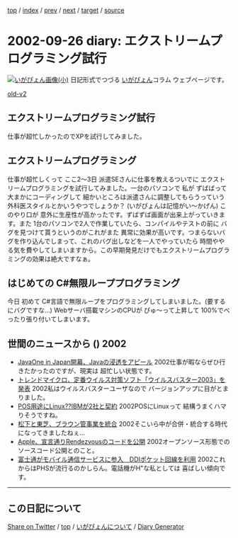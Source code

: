 [top](https://igapyon.github.io/diary/) 
 / [index](https://igapyon.github.io/diary/2002/index.html) 
 / [prev](https://igapyon.github.io/diary/2002/ig020923.html) 
 / [next](https://igapyon.github.io/diary/2002/ig020927.html) 
 / [target](https://igapyon.github.io/diary/2002/ig020926.html) 
 / [source](https://github.com/igapyon/diary/blob/gh-pages/2002/ig020926.html.src.md) 

2002-09-26 diary: エクストリームプログラミング試行
=====================================================================================================
[![いがぴょん画像(小)](https://igapyon.github.io/diary/images/iga200306s.jpg "いがぴょん")](https://igapyon.github.io/diary/memo/memoigapyon.html) 日記形式でつづる [いがぴょん](https://igapyon.github.io/diary/memo/memoigapyon.html)コラム ウェブページです。

[old-v2](ig020926-orig.html)

## エクストリームプログラミング試行

仕事が超忙しかったのでXPを試行してみました。


## エクストリームプログラミング

仕事が超忙しくって ここ2～3日 派遣SEさんに仕事を教えるついでに エクストリームプログラミングを試行してみました。一台のパソコンで 私が ずばばって大まかにコーディングして 細かいところは派遣さんに調整してもらうっていう外科医スタイルとかいうやつでしょうか？ (いがぴょんは記憶がい～かげん) このやり口が 意外に生産性が高かったです。ずばずば画面が出来上がっていきます。また 1台のパソコンで2人で作業していたら、コンパイルやテストの前に バグを見つけて貰うというのがこれがまた 異常に効果が高いです。つまらないバグを作り込んでしまって、これのバグ出しなどを一人でやっていたら 時間ややる気を費やしてしまいますから。この早期発見だけでもエクストリームプログラミングの効果は絶大ですなぁ。

## はじめての C#無限ループプログラミング

今日 初めて C#言語で無限ループをプログラミングしてしまいました。(要するにバグですな…)
Webサーバ搭載マシンのCPUが ぴゅ～って上昇して 100%でべったり張り付いてしまいます。

## 世間のニュースから () 2002

* [JavaOne in Japan開幕、Javaの浸透をアピール](http://www.zdnet.co.jp/news/0209/25/njbt_06.html)  2002仕事が暇ならぜひ行きたかったのですが、現実は 超忙しい状態です。
* [トレンドマイクロ、定番ウイルス対策ソフト「ウイルスバスター2003」を発表](http://www.zdnet.co.jp/news/0209/26/njbt_06.html)  2002私はウイルスバスターユーザなので バージョンアップに目がとまりました。
* [POS用途にLinux??IBMが2社と契約](http://www.zdnet.co.jp/news/0209/26/nebt_03.html)  2002POSにLinuxって 結構うまくハマりそうですね。
* [松下と東芝、ブラウン管事業を統合](http://www.zdnet.co.jp/news/0209/26/njbt_08.html)  2002そこいら中が合併・統合する時代になってきましたねぇ…
* [Apple、宣言通りRendezvousのコードを公開](http://www.zdnet.co.jp/news/0209/26/nebt_06.html)  2002オープンソース形態でのソースコード公開とのこと。
* [富士通がモバイル通信サービスに参入　DDIポケット回線を利用](http://www.zdnet.co.jp/news/0209/26/njbt_01.html)  2002これからはPHSが流行るのかしらん。電話機がH"な私としては 喜ばしい傾向です。

----------------------------------------------------------------------------------------------------

## この日記について

[Share on Twitter](https://twitter.com/intent/tweet?hashtags=igapyon%2Cdiary%2C%E3%81%84%E3%81%8C%E3%81%B4%E3%82%87%E3%82%93&text=%E3%82%A8%E3%82%AF%E3%82%B9%E3%83%88%E3%83%AA%E3%83%BC%E3%83%A0%E3%83%97%E3%83%AD%E3%82%B0%E3%83%A9%E3%83%9F%E3%83%B3%E3%82%B0%E8%A9%A6%E8%A1%8C&url=https%3A%2F%2Figapyon.github.io%2Fdiary%2F2002%2Fig020926.html) / [top](../index.html/) / [いがぴょんについて](https://igapyon.github.io/diary/memo/memoigapyon.html) / [Diary Generator](https://github.com/igapyon/igapyonv3)
